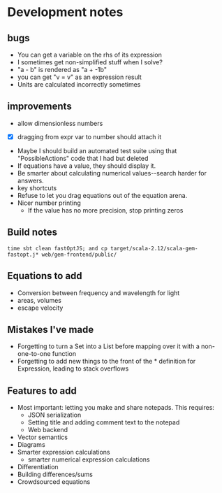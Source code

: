 # Development notes

## bugs

- You can get a variable on the rhs of its expression
- I sometimes get non-simplified stuff when I solve?
- "a - b" is rendered as "a + -1b"
- you can get "v = v" as an expression result
- Units are calculated incorrectly sometimes


## improvements

- allow dimensionless numbers
- [x] dragging from expr var to number should attach it
- Maybe I should build an automated test suite using that "PossibleActions" code that I had but deleted
- If equations have a value, they should display it.
- Be smarter about calculating numerical values--search harder for answers.
- key shortcuts
- Refuse to let you drag equations out of the equation arena.
- Nicer number printing
    - If the value has no more precision, stop printing zeros

## Build notes

    time sbt clean fastOptJS; and cp target/scala-2.12/scala-gem-fastopt.j* web/gem-frontend/public/

## Equations to add

- Conversion between frequency and wavelength for light
- areas, volumes
- escape velocity


## Mistakes I've made

- Forgetting to turn a Set into a List before mapping over it with a non-one-to-one function
- Forgetting to add new things to the front of the * definition for Expression, leading to stack overflows

## Features to add

- Most important: letting you make and share notepads. This requires:
  - JSON serialization
  - Setting title and adding comment text to the notepad
  - Web backend
- Vector semantics
- Diagrams
- Smarter expression calculations
  - smarter numerical expression calculations
- Differentiation
- Building differences/sums
- Crowdsourced equations

